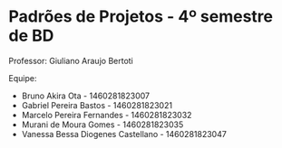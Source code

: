 # Padrões de Projetos - 4º semestre de BD

Professor: Giuliano Araujo Bertoti 

Equipe:
  - Bruno Akira Ota - 1460281823007
  - Gabriel Pereira Bastos - 1460281823021
  - Marcelo Pereira Fernandes - 1460281823032
  - Murani de Moura Gomes - 1460281823035
  - Vanessa Bessa Diogenes Castellano - 1460281823047
 

  
 
 
